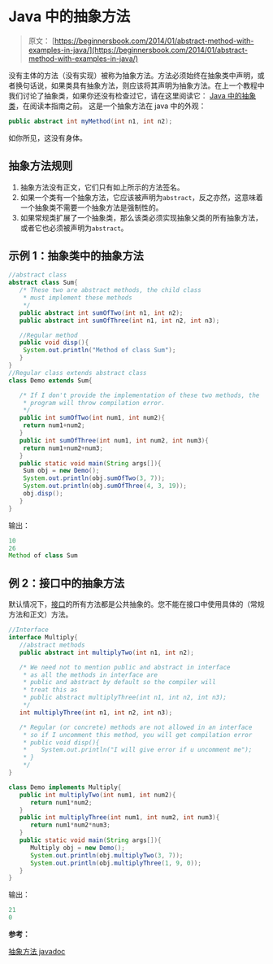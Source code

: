 # Java 中的抽象方法

> 原文： [https://beginnersbook.com/2014/01/abstract-method-with-examples-in-java/](https://beginnersbook.com/2014/01/abstract-method-with-examples-in-java/)

没有主体的方法（没有实现）被称为抽象方法。方法必须始终在抽象类中声明，或者换句话说，如果类具有抽象方法，则应该将其声明为抽象方法。在上一个教程中我们讨论了抽象类，如果你还没有检查过它，请在这里阅读它： [Java 中的抽象类](https://beginnersbook.com/2013/05/java-abstract-class-method/)，在阅读本指南之前。
这是一个抽象方法在 java 中的外观：

```java
public abstract int myMethod(int n1, int n2);
```

如你所见，这没有身体。

## 抽象方法规则

1.  抽象方法没有正文，它们只有如上所示的方法签名。
2.  如果一个类有一个抽象方法，它应该被声明为`abstract`，反之亦然，这意味着一个抽象类不需要一个抽象方法是强制性的。
3.  如果常规类扩展了一个抽象类，那么该类必须实现抽象父类的所有抽象方法，或者它也必须被声明为`abstract`。

## 示例 1：抽象类中的抽象方法

```java
//abstract class
abstract class Sum{
   /* These two are abstract methods, the child class
    * must implement these methods
    */
   public abstract int sumOfTwo(int n1, int n2);
   public abstract int sumOfThree(int n1, int n2, int n3);

   //Regular method 
   public void disp(){
	System.out.println("Method of class Sum");
   }
}
//Regular class extends abstract class
class Demo extends Sum{

   /* If I don't provide the implementation of these two methods, the
    * program will throw compilation error.
    */
   public int sumOfTwo(int num1, int num2){
	return num1+num2;
   }
   public int sumOfThree(int num1, int num2, int num3){
	return num1+num2+num3;
   }
   public static void main(String args[]){
	Sum obj = new Demo();
	System.out.println(obj.sumOfTwo(3, 7));
	System.out.println(obj.sumOfThree(4, 3, 19));
	obj.disp();
   }
}

```

输出：

```java
10
26
Method of class Sum
```

## 例 2：接口中的抽象方法

默认情况下，[接口](https://beginnersbook.com/2013/05/java-interface/)的所有方法都是公共抽象的。您不能在接口中使用具体的（常规方法和正文）方法。

```java
//Interface
interface Multiply{
   //abstract methods
   public abstract int multiplyTwo(int n1, int n2);

   /* We need not to mention public and abstract in interface
    * as all the methods in interface are 
    * public and abstract by default so the compiler will
    * treat this as 
    * public abstract multiplyThree(int n1, int n2, int n3);
    */
   int multiplyThree(int n1, int n2, int n3);

   /* Regular (or concrete) methods are not allowed in an interface
    * so if I uncomment this method, you will get compilation error
    * public void disp(){
    *    System.out.println("I will give error if u uncomment me");
    * }
    */
}

class Demo implements Multiply{
   public int multiplyTwo(int num1, int num2){
      return num1*num2;
   }
   public int multiplyThree(int num1, int num2, int num3){
      return num1*num2*num3;
   }
   public static void main(String args[]){
      Multiply obj = new Demo();
      System.out.println(obj.multiplyTwo(3, 7));
      System.out.println(obj.multiplyThree(1, 9, 0));
   }
}

```

输出：

```java
21
0
```

**参考：**

[抽象方法 javadoc](https://docs.oracle.com/javase/tutorial/java/IandI/abstract.html)